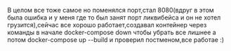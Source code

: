 В целом все тоже самое но поменялся порт,стал 8080(вдруг в этом была ошибка и у меня где то был занят порт ликвибейса и он не хотел грузится),сейчас все хорошо работает,создавал контейнер через команды 
в начале docker-compose down чтобы убрать все лишнее а потом docker-compose up --build и проверил постменом,все работае :)

